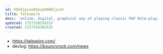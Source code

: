 ```yaml
---
id: k0a5jpjew92pvp40861jvxh
title: Talespire
desc: 'online, digital, graphical way of playing classic P&P Role-playing games with your friends'
updated: 1727258558153
created: 1727258302535
---
```


- https://talespire.com/
- devlog: https://bouncyrock.com/news